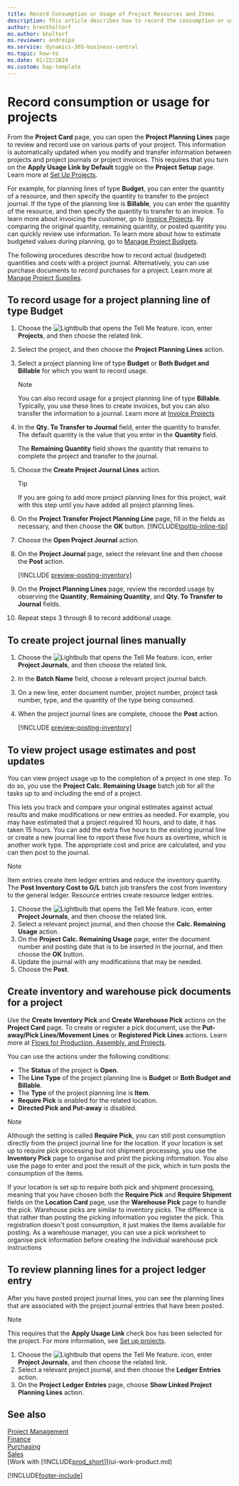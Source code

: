 ```yaml
---
title: Record Consumption or Usage of Project Resources and Items
description: This article describes how to record the consumption or use of items or resources for projects in project management.
author: brentholtorf
ms.author: bholtorf
ms.reviewer: andreipa
ms.service: dynamics-365-business-central
ms.topic: how-to
ms.date: 02/22/2024
ms.custom: bap-template
---
```

# Record consumption or usage for projects

From the **Project Card** page, you can open the **Project Planning Lines** page to review and record use on various parts of your project. This information is automatically updated when you modify and transfer information between projects and project journals or project invoices. This requires that you turn on the **Apply Usage Link by Default** toggle on the **Project Setup** page. Learn more at [Set Up Projects](projects-how-setup-jobs.md).  

For example, for planning lines of type **Budget**, you can enter the quantity of a resource, and then specify the quantity to transfer to the project journal. If the type of the planning line is **Billable**, you can enter the quantity of the resource, and then specify the quantity to transfer to an invoice. To learn more about invoicing the customer, go to [Invoice Projects](projects-how-invoice-jobs.md). By comparing the original quantity, remaining quantity, or posted quantity you can quickly review use information. To learn more about how to estimate budgeted values during planning, go to [Manage Project Budgets](projects-how-manage-budgets.md).  

The following procedures describe how to record actual (budgeted) quantities and costs with a project journal. Alternatively, you can use purchase documents to record purchases for a project. Learn more at [Manage Project Supplies](projects-how-manage-project-supplies.md).

## To record usage for a project planning line of type Budget

1. Choose the ![Lightbulb that opens the Tell Me feature.](media/ui-search/search_small.png "Tell me what you want to do") icon, enter **Projects**, and then choose the related link.  
2. Select the project, and then choose the **Project Planning Lines** action. 
3. Select a project planning line of type **Budget** or **Both Budget and Billable** for which you want to record usage.   

    > [!NOTE]
    > You can also record usage for a project planning line of type **Billable**. Typically, you use these lines to create invoices, but you can also transfer the information to a journal. Learn more at [Invoice Projects](projects-how-invoice-jobs.md) 

4. In the **Qty. To Transfer to Journal** field, enter the quantity to transfer. The default quantity is the value that you enter in the **Quantity** field.

    The **Remaining Quantity** field shows the quantity that remains to complete the project and transfer to the journal.
5. Choose the **Create Project Journal Lines** action.

    > [!TIP]
    > If you are going to add more project planning lines for this project, wait with this step until you have added all project planning lines.
6. On the **Project Transfer Project Planning Line** page, fill in the fields as necessary, and then choose the **OK** button. [!INCLUDE[tooltip-inline-tip](includes/tooltip-inline-tip_md.md)]
7. Choose the **Open Project Journal** action.  
8. On the **Project Journal** page, select the relevant line and then choose the **Post** action.

    [!INCLUDE [preview-posting-inventory](includes/preview-posting-inventory.md)]

9. On the **Project Planning Lines** page, review the recorded usage by observing the **Quantity**, **Remaining Quantity**, and **Qty. To Transfer to Journal** fields.  
10. Repeat steps 3 through 8 to record additional usage.  

## To create project journal lines manually

1. Choose the ![Lightbulb that opens the Tell Me feature.](media/ui-search/search_small.png "Tell me what you want to do") icon, enter **Project Journals**, and then choose the related link.  
2. In the **Batch Name** field, choose a relevant project journal batch.  
3. On a new line, enter document number, project number, project task number, type, and the quantity of the type being consumed.  
4. When the project journal lines are complete, choose the **Post** action.  

    [!INCLUDE [preview-posting-inventory](includes/preview-posting-inventory.md)]

## To view project usage estimates and post updates

You can view project usage up to the completion of a project in one step. To do so, you use the **Project Calc. Remaining Usage** batch job for all the tasks up to and including the end of a project.  

This lets you track and compare your original estimates against actual results and make modifications or new entries as needed. For example, you may have estimated that a project required 10 hours, and to date, it has taken 15 hours. You can add the extra five hours to the existing journal line or create a new journal line to report these five hours as overtime, which is another work type. The appropriate cost and price are calculated, and you can then post to the journal.  

> [!NOTE]  
> Item entries create item ledger entries and reduce the inventory quantity. The **Post Inventory Cost to G/L** batch job transfers the cost from inventory to the general ledger. Resource entries create resource ledger entries.  

1. Choose the ![Lightbulb that opens the Tell Me feature.](media/ui-search/search_small.png "Tell me what you want to do") icon, enter **Project Journals**, and then choose the related link.  
2. Select a relevant project journal, and then choose the **Calc. Remaining Usage** action.  
3. On the **Project Calc. Remaining Usage** page, enter the document number and posting date that is to be inserted in the journal, and then choose the **OK** button.  
4. Update the journal with any modifications that may be needed.  
5. Choose the **Post**.

## Create inventory and warehouse pick documents for a project

Use the **Create Inventory Pick** and **Create Warehouse Pick** actions on the **Project Card** page. To create or register a pick document, use the **Put-away/Pick Lines/Movement Lines** or **Registered Pick Lines** actions. Learn more at [Flows for Production, Assembly, and Projects](design-details-internal-warehouse-flows.md).

You can use the actions under the following conditions:

* The **Status** of the project is **Open**.
* The **Line Type** of the project planning line is **Budget** or **Both Budget and Billable**.
* The **Type** of the project planning line is **Item**.
* **Require Pick** is enabled for the related location.
* **Directed Pick and Put-away** is disabled.

> [!NOTE] 
> Although the setting is called **Require Pick**, you can still post consumption directly from the project journal line for the location. If your location is set up to require pick processing but not shipment processing, you use the **Inventory Pick** page to organise and print the picking information. You also use the page to enter and post the result of the pick, which in turn posts the consumption of the items. 
> 
> If your location is set up to require both pick and shipment processing, meaning that you have chosen both the **Require Pick** and **Require Shipment** fields on the **Location Card** page, use the **Warehouse Pick** page to handle the pick. Warehouse picks are similar to inventory picks. The difference is that rather than posting the picking information you register the pick. This registration doesn't post consumption, it just makes the items available for posting. As a warehouse manager, you can use a pick worksheet to organise pick information before creating the individual warehouse pick instructions

## To review planning lines for a project ledger entry

After you have posted project journal lines, you can see the planning lines that are associated with the project journal entries that have been posted.

> [!NOTE]  
> This requires that the **Apply Usage Link** check box has been selected for the project. For more information, see [Set up projects](projects-how-setup-jobs.md).  

1. Choose the ![Lightbulb that opens the Tell Me feature.](media/ui-search/search_small.png "Tell me what you want to do") icon, enter **Project Journals**, and then choose the related link.  
2. Select a relevant project journal, and then choose the **Ledger Entries** action.  
3. On the **Project Ledger Entries** page, choose **Show Linked Project Planning Lines** action.

## See also

[Project Management](projects-manage-projects.md)  
[Finance](finance.md)  
[Purchasing](purchasing-manage-purchasing.md)  
[Sales](sales-manage-sales.md)  
[Work with [!INCLUDE[prod_short](includes/prod_short.md)]](ui-work-product.md)  

[!INCLUDE[footer-include](includes/footer-banner.md)]

